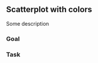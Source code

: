 <script>
  import Exercise from '$lib/components/Exercise.svelte';
  import Solution from '$lib/components/Solution.svelte';
  import Scatterplot from '$lib/excercises/202-color-scale/App.svelte';
</script>

## Scatterplot with colors

Some description

### Goal

<Scatterplot />

### Task

<Exercise id="4f95fc05ff2b4484b691cd80005ad43b" /> 

<Solution id="08936b3310d94cb09294c2fd1f80fbb9" />


